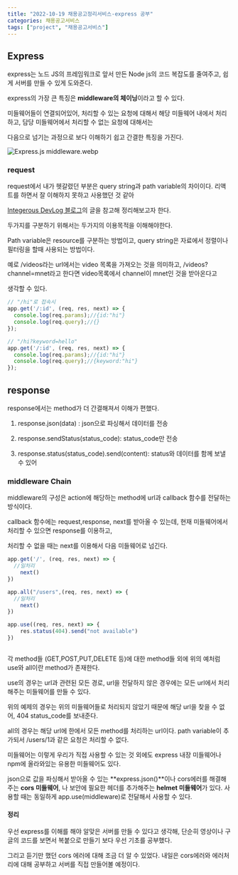 ```yaml
---
title: "2022-10-19 채용공고정리서비스-express 공부"
categories: 채용공고서비스
tags: ["project", "채용공고서비스"]
---
```






## Express

express는 노드 JS의 프레임워크로 앞서 만든 Node js의 코드 복잡도를 줄여주고, 쉽게 서버를 만들 수 있게 도와준다.

express의 가장 큰 특징은 **middleware의 체이닝**이라고 할 수 있다. 



미들웨어들이 연결되어있어, 처리할 수 있는 요청에 대해서 해당 미들웨어 내에서 처리하고, 담당 미들웨어에서 처리할 수 없는 요청에 대해서는 

다음으로 넘기는 과정으로 보다 이해하기 쉽고 간결한 특징을 가진다.

![Express.js middleware.webp](https://d2mk45aasx86xg.cloudfront.net/Express_js_middleware_c5d8b88d8d.webp)



### request

request에서 내가 헷갈렸던 부분은 query string과 path variable의 차이이다.  리액트를 하면서 잘 이해하지 못하고 사용했던 것 같아 

 [Integerous DevLog  블로그](https://ryan-han.com/post/translated/pathvariable_queryparam/)의 글을 참고해 정리해보고자 한다.



두가지를 구분하기 위해서는 두가지의 이용목적을 이해해야한다.

Path variable은 resource를 구분하는 방법이고, query string은 자료에서 정렬이나 필터링을 할때 사용되는 방법이다. 



예로 /videos라는 url에서는 video 목록을 가져오는 것을 의미하고, /videos?channel=mnet라고 한다면 video목록에서 channel이 mnet인 것을 받아온다고

생각할 수 있다.  



```javascript
// "/hi"로 접속시
app.get('/:id', (req, res, next) => {
  console.log(req.params);//{id:"hi"}
  console.log(req.query);//{}
});

// "/hi?keyword=hello"
app.get('/:id', (req, res, next) => {
  console.log(req.params);//{id:"hi"}
  console.log(req.query);//{keyword:"hi"}
});

```



## response

response에서는 method가 더 간결해져서 이해가 편했다.

1. response.json(data) : json으로 파싱해서 데이터를 전송

2. response.sendStatus(status_code): status_code만 전송
3.  response.status(status_code).send(content): status와 데이터를 함께 보낼 수 있어 



### middleware Chain

middleware의 구성은 action에 해당하는 method에 url과 callback 함수를 전달하는 방식이다.

 callback 함수에는 request,response, next를 받아올 수 있는데, 현재 미들웨어에서 처리할 수 있으면 response를 이용하고,

처리할 수 없을 때는 next를 이용해서 다음 미들웨어로 넘긴다.  



```javascript
app.get('/', (req, res, next) => {
  //일처리
    next() 
})

app.all("/users",(req, res, next) => {
  //일처리
    next() 
})

app.use((req, res, next) => {
    res.status(404).send("not available")
})



```



각 method들 (GET,POST,PUT,DELETE 등)에 대한 method들 외에 위의 예처럼 use와 all이란 method가 존재한다.



use의 경우는 url과 관련된 모든 경로, url을 전달하지 않은 경우에는 모든 url에서 처리해주는 미들웨어를 만들 수 있다.

위의 예제의 경우는 위의 미들웨어들로 처리되지 않았기 때문에 해당 url을 찾을 수 없어, 404 status_code를 보내준다. 



all의 경우는 해당 url에 한에서 모든 method를 처리하는 url이다. path variable이 추가되서 /users/1과 같은 요청은 처리할 수 없다.



미들웨어는 이렇게 우리가 직접 사용할 수 있는 것 외에도 express 내장 미들웨어나 npm에 올라와있는 유용한 미들웨어도 있다.

json으로 값을 파싱해서 받아올 수 있는 **express.json()**이나 cors에러를 해결해주는 **cors 미들웨어**, 나 보안에 필요한 헤더를 추가해주는 **helmet 미들웨어**가 있다. 사용할 때는 동일하게 app.use(middleware)로 전달해서 사용할 수 있다.



#### 정리

우선 express를 이해를 해야 알맞은 서버를 만들 수 있다고 생각해, 단순히 영상이나 구글의 코드를 보면서 복붙으로 만들기 보다 우선 기초를 공부했다.

그리고 듣기만 했던 cors 에러에 대해 조금 더 알 수 있었다. 내일은 cors에러와 에러처리에 대해 공부하고 서버를 직접 만들어볼 예정이다.

